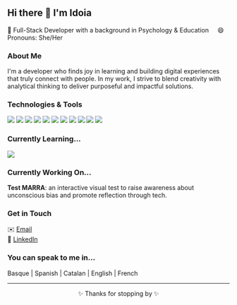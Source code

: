 ## Hi there 👋 I'm Idoia
<p>
  🌈 Full-Stack Developer with a background in Psychology & Education &nbsp &nbsp 😄 Pronouns: She/Her
</p>



### About Me

I'm a developer who finds joy in learning and building digital experiences that truly connect with people.
In my work, I strive to blend creativity with analytical thinking to deliver purposeful and impactful solutions.



### Technologies & Tools

<p>
  <img src="https://img.shields.io/badge/HTML5-E34F26?style=flat-square&logo=html5&logoColor=white"/>
  <img src="https://img.shields.io/badge/CSS3-1572B6?style=flat-square&logo=css3&logoColor=white"/>
  <img src="https://img.shields.io/badge/SASS-CC6699?style=flat-square&logo=sass&logoColor=white"/>
  <img src="https://img.shields.io/badge/Bootstrap-7952B3?style=flat-square&logo=bootstrap&logoColor=white"/>
  <img src="https://img.shields.io/badge/JavaScript-ES6-F7DF1E?style=flat-square&logo=javascript&logoColor=black"/>
  <img src="https://img.shields.io/badge/React-61DAFB?style=flat-square&logo=react&logoColor=black"/>
  <img src="https://img.shields.io/badge/Node.js-339933?style=flat-square&logo=nodedotjs&logoColor=white"/>
  <img src="https://img.shields.io/badge/Express.js-000000?style=flat-square&logo=express&logoColor=white"/>
  <img src="https://img.shields.io/badge/MySQL-00758F?style=flat-square&logo=mysql&logoColor=white"/>
  <img src="https://img.shields.io/badge/Git-F05032?style=flat-square&logo=git&logoColor=white"/>
  <img src="https://img.shields.io/badge/GitHub-181717?style=flat-square&logo=github&logoColor=white"/>
</p>



### Currently Learning...
<p>
  <img src="https://img.shields.io/badge/TailwindCSS-38B2AC?style=flat-square&logo=tailwind-css&logoColor=white"/>
</p>



### Currently Working On...

**Test MARRA**: an interactive visual test to raise awareness about unconscious bias and promote reflection through tech.


### Get in Touch

✉️ [Email](mailto:idoiabeurrutia@gmail.com)  
💼 [LinkedIn](https://www.linkedin.com/in/idoiabe/)  



### You can speak to me in...

<p>
  Basque  | Spanish | Catalan | English | French
</p>
  

---

<p align="center">✨ Thanks for stopping by ✨</p>
